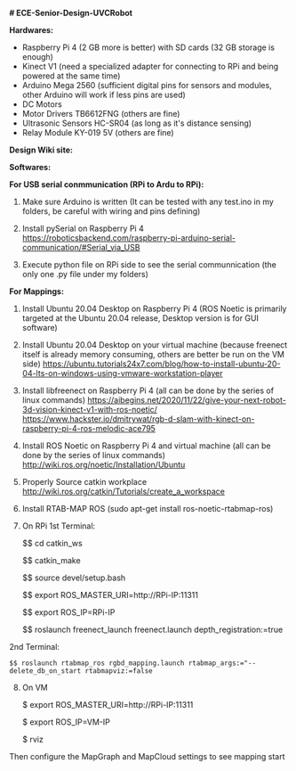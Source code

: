 **# ECE-Senior-Design-UVCRobot**

**Hardwares:**
- Raspberry Pi 4 (2 GB more is better) with SD cards (32 GB storage is enough)
- Kinect V1                   (need a specialized adapter for connecting to RPi and being powered at the same time)
- Arduino Mega 2560           (sufficient digital pins for sensors and modules, other Arduino will work if less pins are used) 
- DC Motors
- Motor Drivers TB6612FNG     (others are fine)
- Ultrasonic Sensors HC-SR04  (as long as it's distance sensing)
- Relay Module KY-019 5V      (others are fine)


**Design Wiki site:**


**Softwares:**

**For USB serial conmmunication (RPi to Ardu to RPi):**
1. Make sure Arduino is written 
(It can be tested with any test.ino in my folders, be careful with wiring and pins defining)

2. Install pySerial on Raspberry Pi 4
https://roboticsbackend.com/raspberry-pi-arduino-serial-communication/#Serial_via_USB

3. Execute python file on RPi side to see the serial communnication
(the only one .py file under my folders)

**For Mappings:**
1. Install Ubuntu 20.04 Desktop on Raspberry Pi 4
(ROS Noetic is primarily targeted at the Ubuntu 20.04 release, Desktop version is for GUI software)

2. Install Ubuntu 20.04 Desktop on your virtual machine 
(because freenect itself is already memory consuming, others are better be run on the VM side)
https://ubuntu.tutorials24x7.com/blog/how-to-install-ubuntu-20-04-lts-on-windows-using-vmware-workstation-player

3. Install libfreenect on Raspberry Pi 4 
(all can be done by the series of linux commands)
https://aibegins.net/2020/11/22/give-your-next-robot-3d-vision-kinect-v1-with-ros-noetic/
https://www.hackster.io/dmitrywat/rgb-d-slam-with-kinect-on-raspberry-pi-4-ros-melodic-ace795

4. Install ROS Noetic on Raspberry Pi 4 and virtual machine 
(all can be done by the series of linux commands)
http://wiki.ros.org/noetic/Installation/Ubuntu

5. Properly Source catkin workplace
http://wiki.ros.org/catkin/Tutorials/create_a_workspace

6. Install RTAB-MAP ROS
(sudo apt-get install ros-noetic-rtabmap-ros)

7. On RPi
  1st Terminal:
  
    $$ cd catkin_ws
    
    $$ catkin_make
    
    $$ source devel/setup.bash
    
    $$ export ROS_MASTER_URI=http://RPi-IP:11311
    
    $$ export ROS_IP=RPi-IP
    
    $$ roslaunch freenect_launch freenect.launch depth_registration:=true

  2nd Terminal:
  
    $$ roslaunch rtabmap_ros rgbd_mapping.launch rtabmap_args:="--delete_db_on_start rtabmapviz:=false

8. On VM
    
    $ export ROS_MASTER_URI=http://RPi-IP:11311
    
    $ export ROS_IP=VM-IP
    
    $ rviz
    
  Then configure the MapGraph and MapCloud settings to see mapping start

